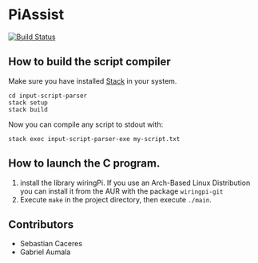 # PiAssist

[![Build
Status](https://travis-ci.org/GAumala/PiAssist.svg?branch=master)](https://travis-ci.org/GAumala/PiAssist)

## How to build the script compiler

Make sure you have installed
[Stack](https://docs.haskellstack.org/en/stable/README/) in your system.

```
cd input-script-parser
stack setup
stack build
```
Now you can compile any script to stdout with:

```
stack exec input-script-parser-exe my-script.txt
```

## How to launch the C program.

1. install the library wiringPi. If you use an Arch-Based Linux Distribution you can install it from the AUR with the package `wiringpi-git`
2. Execute `make` in the project directory, then execute `./main`.


## Contributors

* Sebastian Caceres
* Gabriel Aumala


